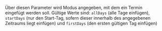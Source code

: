 Über diesen Parameter wird Modus angegeben, mit dem ein Termin eingefügt
werden soll. Gültige Werte sind: `allDays` (alle Tage einfügen), `startDays`
(nur den Start-Tag, sofern dieser innerhalb des angegebenen Zeitraums liegt
einfügen) und `firstDays` (den ersten gültigen Tag einfügen)